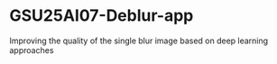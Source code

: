 # GSU25AI07-Deblur-app
Improving the quality of the single blur image based on deep learning approaches
